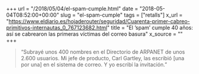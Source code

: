 +++
url = "/2018/05/04/el-spam-cumple.html"
date = "2018-05-04T08:52:00+00:00"
slug = "el-spam-cumple"
tags = ["retalls"]
x_url = "https://www.eldiario.es/hojaderouter/seguridad/Cuarenta-primer-cabreo-primitivos-internautas_0_767123682.html"
title = "El ’spam’ cumple 40 años: así se cabrearon las primeras víctimas del correo basura"
x_source = ""
+++


> “Subrayé unos 400 nombres en el Directorio de ARPANET de unos 2.600 usuarios. Mi jefe de producto, Carl Gartley, las escribió [una por una] en el sistema de correo. Y yo escribí la invitación.”

